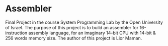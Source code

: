 # Assembler
Final Project in the course System Programming Lab by the Open University of Israel. The purpose of this project is to build an assembler for 16-instruction assembly language, for an imaginary 14-bit CPU with 14-bit & 256 words memory size. The author of this project is Lior Maman.
